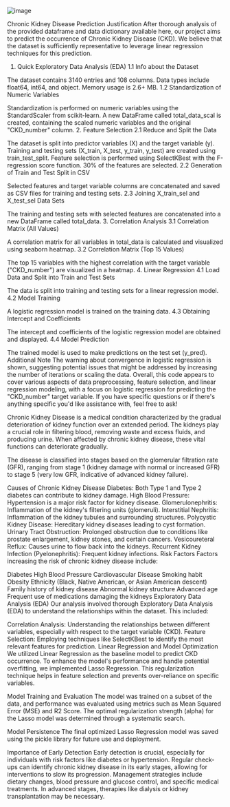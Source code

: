 ![image](https://github.com/Munchkinland/demographic_health_data_project/assets/92251234/0929f6cd-add2-4ed0-abec-ed9966719cfa)

Chronic Kidney Disease Prediction
Justification
After thorough analysis of the provided dataframe and data dictionary available here, our project aims to predict the occurrence of Chronic Kidney Disease (CKD). We believe that the dataset is sufficiently representative to leverage linear regression techniques for this prediction.

1. Quick Exploratory Data Analysis (EDA)
1.1 Info about the Dataset

The dataset contains 3140 entries and 108 columns.
Data types include float64, int64, and object.
Memory usage is 2.6+ MB.
1.2 Standardization of Numeric Variables

Standardization is performed on numeric variables using the StandardScaler from scikit-learn.
A new DataFrame called total_data_scal is created, containing the scaled numeric variables and the original "CKD_number" column.
2. Feature Selection
2.1 Reduce and Split the Data

The dataset is split into predictor variables (X) and the target variable (y).
Training and testing sets (X_train, X_test, y_train, y_test) are created using train_test_split.
Feature selection is performed using SelectKBest with the F-regression score function.
30% of the features are selected.
2.2 Generation of Train and Test Split in CSV

Selected features and target variable columns are concatenated and saved as CSV files for training and testing sets.
2.3 Joining X_train_sel and X_test_sel Data Sets

The training and testing sets with selected features are concatenated into a new DataFrame called total_data.
3. Correlation Analysis
3.1 Correlation Matrix (All Values)

A correlation matrix for all variables in total_data is calculated and visualized using seaborn heatmap.
3.2 Correlation Matrix (Top 15 Values)

The top 15 variables with the highest correlation with the target variable ("CKD_number") are visualized in a heatmap.
4. Linear Regression
4.1 Load Data and Split into Train and Test Sets

The data is split into training and testing sets for a linear regression model.
4.2 Model Training

A logistic regression model is trained on the training data.
4.3 Obtaining Intercept and Coefficients

The intercept and coefficients of the logistic regression model are obtained and displayed.
4.4 Model Prediction

The trained model is used to make predictions on the test set (y_pred).
Additional Note
The warning about convergence in logistic regression is shown, suggesting potential issues that might be addressed by increasing the number of iterations or scaling the data.
Overall, this code appears to cover various aspects of data preprocessing, feature selection, and linear regression modeling, with a focus on logistic regression for predicting the "CKD_number" target variable. If you have specific questions or if there's anything specific you'd like assistance with, feel free to ask!

Chronic Kidney Disease is a medical condition characterized by the gradual deterioration of kidney function over an extended period. The kidneys play a crucial role in filtering blood, removing waste and excess fluids, and producing urine. When affected by chronic kidney disease, these vital functions can deteriorate gradually.

The disease is classified into stages based on the glomerular filtration rate (GFR), ranging from stage 1 (kidney damage with normal or increased GFR) to stage 5 (very low GFR, indicative of advanced kidney failure).

Causes of Chronic Kidney Disease
Diabetes: Both Type 1 and Type 2 diabetes can contribute to kidney damage.
High Blood Pressure: Hypertension is a major risk factor for kidney disease.
Glomerulonephritis: Inflammation of the kidney's filtering units (glomeruli).
Interstitial Nephritis: Inflammation of the kidney tubules and surrounding structures.
Polycystic Kidney Disease: Hereditary kidney diseases leading to cyst formation.
Urinary Tract Obstruction: Prolonged obstruction due to conditions like prostate enlargement, kidney stones, and certain cancers.
Vesicoureteral Reflux: Causes urine to flow back into the kidneys.
Recurrent Kidney Infection (Pyelonephritis): Frequent kidney infections.
Risk Factors
Factors increasing the risk of chronic kidney disease include:

Diabetes
High Blood Pressure
Cardiovascular Disease
Smoking habit
Obesity
Ethnicity (Black, Native American, or Asian American descent)
Family history of kidney disease
Abnormal kidney structure
Advanced age
Frequent use of medications damaging the kidneys
Exploratory Data Analysis (EDA)
Our analysis involved thorough Exploratory Data Analysis (EDA) to understand the relationships within the dataset. This included:

Correlation Analysis: Understanding the relationships between different variables, especially with respect to the target variable (CKD).
Feature Selection: Employing techniques like SelectKBest to identify the most relevant features for prediction.
Linear Regression and Model Optimization
We utilized Linear Regression as the baseline model to predict CKD occurrence. To enhance the model's performance and handle potential overfitting, we implemented Lasso Regression. This regularization technique helps in feature selection and prevents over-reliance on specific variables.

Model Training and Evaluation
The model was trained on a subset of the data, and performance was evaluated using metrics such as Mean Squared Error (MSE) and R2 Score. The optimal regularization strength (alpha) for the Lasso model was determined through a systematic search.

Model Persistence
The final optimized Lasso Regression model was saved using the pickle library for future use and deployment.

Importance of Early Detection
Early detection is crucial, especially for individuals with risk factors like diabetes or hypertension. Regular check-ups can identify chronic kidney disease in its early stages, allowing for interventions to slow its progression. Management strategies include dietary changes, blood pressure and glucose control, and specific medical treatments. In advanced stages, therapies like dialysis or kidney transplantation may be necessary.

